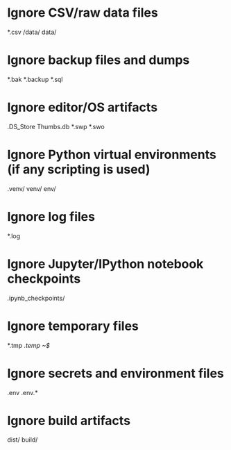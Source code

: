 # Ignore CSV/raw data files
*.csv
/data/
data/

# Ignore backup files and dumps
*.bak
*.backup
*.sql

# Ignore editor/OS artifacts
.DS_Store
Thumbs.db
*.swp
*.swo

# Ignore Python virtual environments (if any scripting is used)
.venv/
venv/
env/

# Ignore log files
*.log

# Ignore Jupyter/IPython notebook checkpoints
.ipynb_checkpoints/

# Ignore temporary files
*.tmp
*.temp
~$*

# Ignore secrets and environment files
.env
.env.*

# Ignore build artifacts
dist/
build/